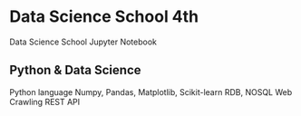 # Data Science School 4th

Data Science School Jupyter Notebook

## Python & Data Science

 Python language
 Numpy, Pandas, Matplotlib, Scikit-learn
 RDB, NOSQL
 Web Crawling
 REST API


